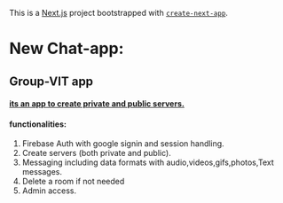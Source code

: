 This is a [Next.js](https://nextjs.org/) project bootstrapped with [`create-next-app`](https://github.com/vercel/next.js/tree/canary/packages/create-next-app).
# New Chat-app:
## Group-VIT app
#### <u> its an app to create private and public servers. </u>
#### functionalities:
1) Firebase Auth with google signin and session handling.
2) Create servers (both private and public).
3) Messaging including data formats with audio,videos,gifs,photos,Text messages.
4) Delete a room if not needed
5) Admin access.
